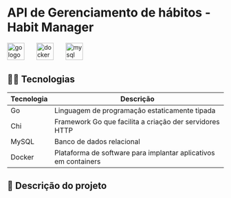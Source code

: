 # API de Gerenciamento de hábitos - Habit Manager

<div align="left">
  <img src="https://img.shields.io/badge/Go-00ADD8?logo=go&logoColor=white&style=for-the-badge" height="40" alt="go logo"  />
  <img width="20" />
  <img src="https://img.shields.io/badge/Docker-2496ED?logo=docker&logoColor=white&style=for-the-badge" height="40" alt="docker logo"  />
  <img width="20" />
  <img src="https://img.shields.io/badge/MySQL-4479A1?logo=mysql&logoColor=white&style=for-the-badge" height="40" alt="mysql logo"  />
</div>

## 👨‍💻 Tecnologias

| Tecnologia | Descrição |
| ---------- | --------- |
| Go         | Linguagem de programaçâo estaticamente tipada |
| Chi        | Framework Go que facilita a criação der servidores HTTP |
| MySQL      | Banco de dados relacional |
| Docker     | Plataforma de software para implantar aplicativos em containers |

## 📝 Descrição do projeto